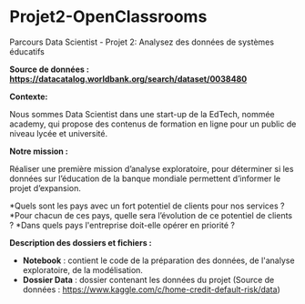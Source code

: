 # Projet2-OpenClassrooms
Parcours Data Scientist - Projet 2: Analysez des données de systèmes éducatifs

**Source de données : https://datacatalog.worldbank.org/search/dataset/0038480**

**Contexte:**

Nous sommes Data Scientist dans une start-up de la EdTech, nommée academy, qui propose des contenus de formation en ligne pour un public de niveau lycée et université.

**Notre mission :**

Réaliser une première mission d’analyse exploratoire, pour déterminer si les données sur l’éducation de la banque mondiale permettent d’informer le projet d’expansion.

*Quels sont les pays avec un fort potentiel de clients pour nos services ?
*Pour chacun de ces pays, quelle sera l’évolution de ce potentiel de clients ?
*Dans quels pays l'entreprise doit-elle opérer en priorité ?

**Description des dossiers et fichiers :**
* **Notebook** : contient le code de la préparation des données, de l'analyse exploratoire, de la modélisation.
* **Dossier Data** : dossier contenant les données du projet (Source de données : https://www.kaggle.com/c/home-credit-default-risk/data) 
